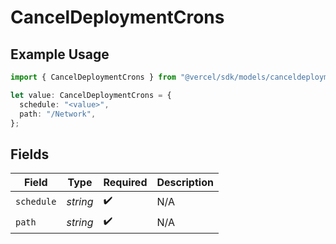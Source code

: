 # CancelDeploymentCrons

## Example Usage

```typescript
import { CancelDeploymentCrons } from "@vercel/sdk/models/canceldeploymentop.js";

let value: CancelDeploymentCrons = {
  schedule: "<value>",
  path: "/Network",
};
```

## Fields

| Field              | Type               | Required           | Description        |
| ------------------ | ------------------ | ------------------ | ------------------ |
| `schedule`         | *string*           | :heavy_check_mark: | N/A                |
| `path`             | *string*           | :heavy_check_mark: | N/A                |